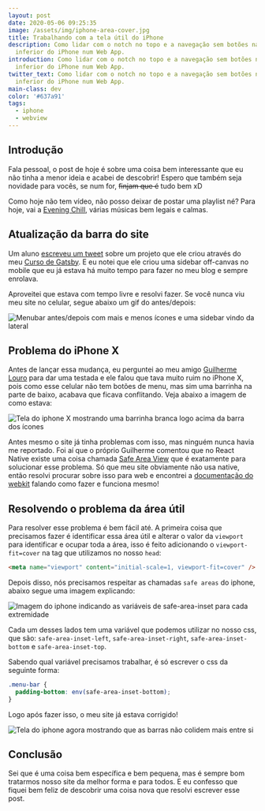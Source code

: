 ```yaml
---
layout: post
date: 2020-05-06 09:25:35
image: /assets/img/iphone-area-cover.jpg
title: Trabalhando com a tela útil do iPhone
description: Como lidar com o notch no topo e a navegação sem botões na parte
  inferior do iPhone num Web App.
introduction: Como lidar com o notch no topo e a navegação sem botões na parte
  inferior do iPhone num Web App.
twitter_text: Como lidar com o notch no topo e a navegação sem botões na parte
  inferior do iPhone num Web App.
main-class: dev
color: '#637a91'
tags:
  - iphone
  - webview
---
```


## Introdução

Fala pessoal, o post de hoje é sobre uma coisa bem interessante que eu não tinha a menor ideia e acabei de descobrir! Espero que também seja novidade para vocês, se num for, ~~finjam que é~~ tudo bem xD

Como hoje não tem vídeo, não posso deixar de postar uma playlist né? Para hoje, vai a [Evening Chill](https://open.spotify.com/playlist/37i9dQZF1DWZ0OzPeadl0h?si=ybpTtFbZTDO_reyTvED70Q), várias músicas bem legais e calmas.

## Atualização da barra do site

Um aluno [escreveu um tweet](https://twitter.com/brenonovelli/status/1257678890069307392) sobre um projeto que ele criou através do meu [Curso de Gatsby](https://www.udemy.com/course/gatsby-crie-um-site-pwa-com-react-graphql-e-netlify-cms/?couponCode=PROMOFEV2220). E eu notei que ele criou uma sidebar off-canvas no mobile que eu já estava há muito tempo para fazer no meu blog e sempre enrolava.

Aproveitei que estava com tempo livre e resolvi fazer. Se você nunca viu meu site no celular, segue abaixo um gif do antes/depois:

![Menubar antes/depois com mais e menos ícones e uma sidebar vindo da lateral](/assets/img/menubar-before-after.gif)

## Problema do iPhone X

Antes de lançar essa mudança, eu perguntei ao meu amigo [Guilherme Louro](https://github.com/guilouro) para dar uma testada e ele falou que tava muito ruim no iPhone X, pois como esse celular não tem botões de menu, mas sim uma barrinha na parte de baixo, acabava que ficava conflitando. Veja abaixo a imagem de como estava:

![Tela do iphone X mostrando uma barrinha branca logo acima da barra dos ícones](/assets/img/iphone-barra-antes.jpeg)

Antes mesmo o site já tinha problemas com isso, mas ninguém nunca havia me reportado. Foi aí que o próprio Guilherme comentou que no React Native existe uma coisa chamada [Safe Area View](https://reactnative.dev/docs/safeareaview) que é exatamente para solucionar esse problema. Só que meu site obviamente não usa native, então resolvi procurar sobre isso para web e encontrei a [documentação do webkit](https://webkit.org/blog/7929/designing-websites-for-iphone-x/) falando como fazer e funciona mesmo!

## Resolvendo o problema da área útil

Para resolver esse problema é bem fácil até. A primeira coisa que precisamos fazer é identificar essa área útil e alterar o valor da `viewport` para identificar e ocupar toda a área, isso é feito adicionando o `viewport-fit=cover` na tag que utilizamos no nosso `head`:

```html
<meta name="viewport" content="initial-scale=1, viewport-fit=cover" />
```

Depois disso, nós precisamos respeitar as chamadas `safe areas` do iphone, abaixo segue uma imagem explicando:

![Imagem do iphone indicando as variáveis de safe-area-inset para cada extremidade](/assets/img/safe-areas.png)

Cada um desses lados tem uma variável que podemos utilizar no nosso css, que são: `safe-area-inset-left`, `safe-area-inset-right`, `safe-area-inset-bottom` e `safe-area-inset-top`.

Sabendo qual variável precisamos trabalhar, é só escrever o css da seguinte forma:

```css
.menu-bar {
  padding-bottom: env(safe-area-inset-bottom);
}
```

Logo após fazer isso, o meu site já estava corrigido!

![Tela do iphone agora mostrando que as barras não colidem mais entre si](/assets/img/iphone-barra-depois.jpeg)

## Conclusão

Sei que é uma coisa bem específica e bem pequena, mas é sempre bom tratarmos nosso site da melhor forma e para todos. E eu confesso que fiquei bem feliz de descobrir uma coisa nova que resolvi escrever esse post.
